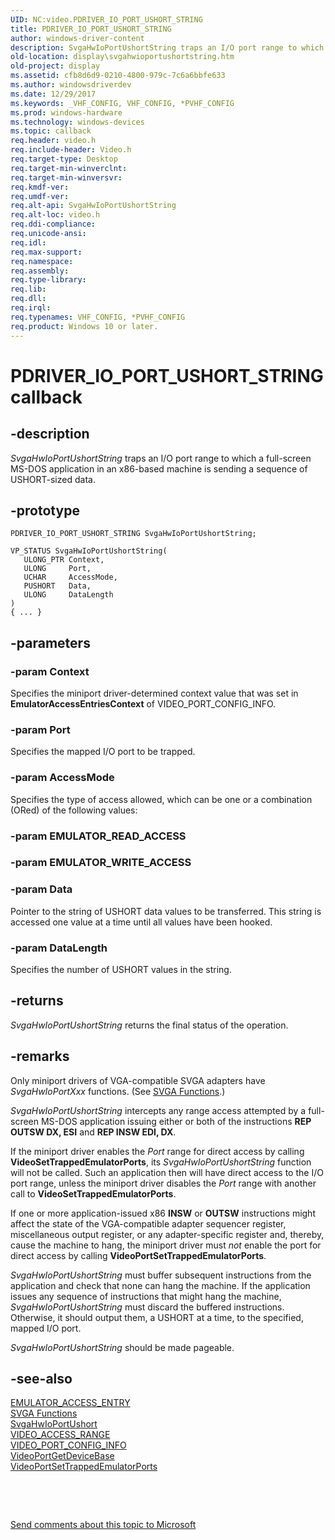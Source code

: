 ```yaml
---
UID: NC:video.PDRIVER_IO_PORT_USHORT_STRING
title: PDRIVER_IO_PORT_USHORT_STRING
author: windows-driver-content
description: SvgaHwIoPortUshortString traps an I/O port range to which a full-screen MS-DOS application in an x86-based machine is sending a sequence of USHORT-sized data.
old-location: display\svgahwioportushortstring.htm
old-project: display
ms.assetid: cfb8d6d9-0210-4800-979c-7c6a6bbfe633
ms.author: windowsdriverdev
ms.date: 12/29/2017
ms.keywords: _VHF_CONFIG, VHF_CONFIG, *PVHF_CONFIG
ms.prod: windows-hardware
ms.technology: windows-devices
ms.topic: callback
req.header: video.h
req.include-header: Video.h
req.target-type: Desktop
req.target-min-winverclnt: 
req.target-min-winversvr: 
req.kmdf-ver: 
req.umdf-ver: 
req.alt-api: SvgaHwIoPortUshortString
req.alt-loc: video.h
req.ddi-compliance: 
req.unicode-ansi: 
req.idl: 
req.max-support: 
req.namespace: 
req.assembly: 
req.type-library: 
req.lib: 
req.dll: 
req.irql: 
req.typenames: VHF_CONFIG, *PVHF_CONFIG
req.product: Windows 10 or later.
---
```


# PDRIVER_IO_PORT_USHORT_STRING callback



## -description
<i>SvgaHwIoPortUshortString</i> traps an I/O port range to which a full-screen MS-DOS application in an x86-based machine is sending a sequence of USHORT-sized data.



## -prototype

````
PDRIVER_IO_PORT_USHORT_STRING SvgaHwIoPortUshortString;

VP_STATUS SvgaHwIoPortUshortString(
   ULONG_PTR Context,
   ULONG     Port,
   UCHAR     AccessMode,
   PUSHORT   Data,
   ULONG     DataLength
)
{ ... }
````


## -parameters

### -param Context 

Specifies the miniport driver-determined context value that was set in <b>EmulatorAccessEntriesContext</b> of VIDEO_PORT_CONFIG_INFO.


### -param Port 

Specifies the mapped I/O port to be trapped.


### -param AccessMode 

Specifies the type of access allowed, which can be one or a combination (ORed) of the following values:



### -param EMULATOR_READ_ACCESS
### -param EMULATOR_WRITE_ACCESS




### -param Data 

Pointer to the string of USHORT data values to be transferred. This string is accessed one value at a time until all values have been hooked.


### -param DataLength 

Specifies the number of USHORT values in the string.


## -returns
<i>SvgaHwIoPortUshortString</i> returns the final status of the operation.


## -remarks
Only miniport drivers of VGA-compatible SVGA adapters have <i>SvgaHwIoPortXxx</i> functions. (See <a href="https://msdn.microsoft.com/library/windows/hardware/ff569908">SVGA Functions</a>.)

<i>SvgaHwIoPortUshortString</i> intercepts any range access attempted by a full-screen MS-DOS application issuing either or both of the instructions <b>REP OUTSW DX, ESI</b> and <b>REP INSW EDI, DX</b>.

If the miniport driver enables the <i>Port</i> range for direct access by calling <b>VideoSetTrappedEmulatorPorts</b>, its <i>SvgaHwIoPortUshortString</i> function will not be called. Such an application then will have direct access to the I/O port range, unless the miniport driver disables the <i>Port</i> range with another call to <b>VideoSetTrappedEmulatorPorts</b>.

If one or more application-issued x86 <b>INSW</b> or <b>OUTSW</b> instructions might affect the state of the VGA-compatible adapter sequencer register, miscellaneous output register, or any adapter-specific register and, thereby, cause the machine to hang, the miniport driver must <i>not</i> enable the port for direct access by calling <b>VideoPortSetTrappedEmulatorPorts</b>.

<i>SvgaHwIoPortUshortString</i> must buffer subsequent instructions from the application and check that none can hang the machine. If the application issues any sequence of instructions that might hang the machine, <i>SvgaHwIoPortUshortString</i> must discard the buffered instructions. Otherwise, it should output them, a USHORT at a time, to the specified, mapped I/O port.

<i>SvgaHwIoPortUshortString</i> should be made pageable.


## -see-also
<dl>
<dt>
<a href="..\miniport\ns-miniport-_emulator_access_entry.md">EMULATOR_ACCESS_ENTRY</a>
</dt>
<dt>
<a href="https://msdn.microsoft.com/library/windows/hardware/ff569908">SVGA Functions</a>
</dt>
<dt>
<a href="..\video\nc-video-pdriver_io_port_ushort.md">SvgaHwIoPortUshort</a>
</dt>
<dt>
<a href="..\video\ns-video-_video_access_range.md">VIDEO_ACCESS_RANGE</a>
</dt>
<dt>
<a href="..\video\ns-video-_video_port_config_info.md">VIDEO_PORT_CONFIG_INFO</a>
</dt>
<dt>
<a href="..\video\nf-video-videoportgetdevicebase.md">VideoPortGetDeviceBase</a>
</dt>
<dt>
<a href="..\video\nf-video-videoportsettrappedemulatorports.md">VideoPortSetTrappedEmulatorPorts</a>
</dt>
</dl>
 

 

<a href="mailto:wsddocfb@microsoft.com?subject=Documentation%20feedback [display\display]:%20PDRIVER_IO_PORT_USHORT_STRING callback function%20 RELEASE:%20(12/29/2017)&amp;body=%0A%0APRIVACY STATEMENT%0A%0AWe use your feedback to improve the documentation. We don't use your email address for any other purpose, and we'll remove your email address from our system after the issue that you're reporting is fixed. While we're working to fix this issue, we might send you an email message to ask for more info. Later, we might also send you an email message to let you know that we've addressed your feedback.%0A%0AFor more info about Microsoft's privacy policy, see http://privacy.microsoft.com/en-us/default.aspx." title="Send comments about this topic to Microsoft">Send comments about this topic to Microsoft</a>

